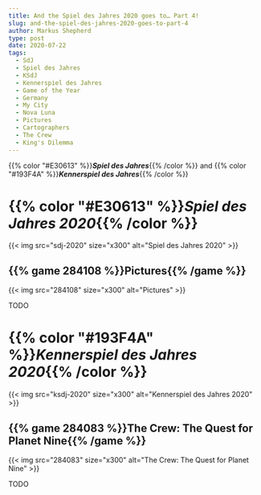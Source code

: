 ```yaml
---
title: And the Spiel des Jahres 2020 goes to… Part 4!
slug: and-the-spiel-des-jahres-2020-goes-to-part-4
author: Markus Shepherd
type: post
date: 2020-07-22
tags:
  - SdJ
  - Spiel des Jahres
  - KSdJ
  - Kennerspiel des Jahres
  - Game of the Year
  - Germany
  - My City
  - Nova Luna
  - Pictures
  - Cartographers
  - The Crew
  - King's Dilemma
---
```


{{% color "#E30613" %}}***Spiel des Jahres***{{% /color %}} and {{% color "#193F4A" %}}***Kennerspiel des Jahres***{{% /color %}}


# {{% color "#E30613" %}}*Spiel des Jahres 2020*{{% /color %}}

{{< img src="sdj-2020" size="x300" alt="Spiel des Jahres 2020" >}}


## {{% game 284108 %}}Pictures{{% /game %}}

{{< img src="284108" size="x300" alt="Pictures" >}}

TODO


# {{% color "#193F4A" %}}*Kennerspiel des Jahres 2020*{{% /color %}}

{{< img src="ksdj-2020" size="x300" alt="Kennerspiel des Jahres 2020" >}}


## {{% game 284083 %}}The Crew: The Quest for Planet Nine{{% /game %}}

{{< img src="284083" size="x300" alt="The Crew: The Quest for Planet Nine" >}}

TODO

